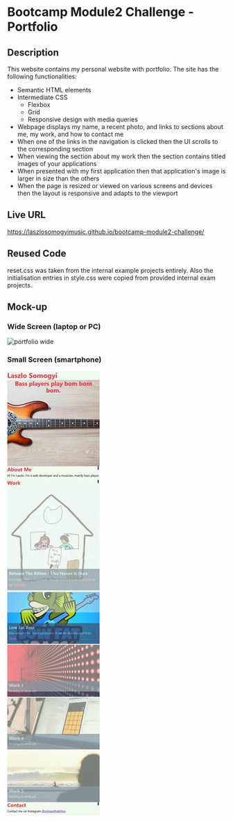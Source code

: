 # Bootcamp Module2 Challenge - Portfolio
## Description
This website contains my personal website with portfolio. 
The site has the following functionalities:
* Semantic HTML elements
* Intermediate CSS 
    * Flexbox
    * Grid
    * Responsive design with media queries
* Webpage displays my name, a recent photo, and links to sections about me, my work, and how to contact me
* When one of the links in the navigation is clicked then the UI scrolls to the corresponding section
* When viewing the section about my work then the section contains titled images of your applications
* When presented with my first application then that application's image is larger in size than the others
* When the page is resized or viewed on various screens and devices then the layout is responsive and adapts to the viewport

## Live URL
https://laszlosomogyimusic.github.io/bootcamp-module2-challenge/

## Reused Code
reset.css was taken from the internal example projects entirely. Also the initialisation entries in style.css were copied from provided internal exam projects.

## Mock-up
### Wide Screen (laptop or PC)
![portfolio wide](./images/mockup-wide.png)

### Small Screen (smartphone)
![portfolio wide](./images/mockup-small.png)

